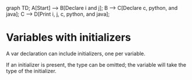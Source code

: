 <div id="chart" class="mermaid">
graph TD;
    A[Start] --> B[Declare i and j];
    B --> C[Declare c, python, and java];
    C --> D[Print i, j, c, python, and java];
</div>

# Variables with initializers
A var declaration can include initializers, one per variable.

If an initializer is present, the type can be omitted; the variable will take the type of the initializer.
